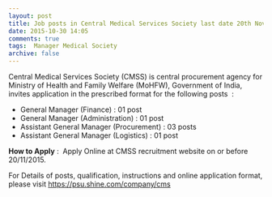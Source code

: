 ```yaml
---
layout: post
title: Job posts in Central Medical Services Society last date 20th Nov-2015   
date: 2015-10-30 14:05
comments: true
tags:  Manager Medical Society 
archive: false
---
```

Central Medical Services Society (CMSS) is central procurement agency for Ministry of Health and Family Welfare (MoHFW), Government of India, invites application in the prescribed format for the following posts  : 


- General Manager (Finance) : 01 post 
- General Manager (Administration) : 01 post 
- Assistant General Manager (Procurement) : 03 posts
- Assistant General Manager (Logistics) : 01 post

**How to Apply** :  Apply Online at CMSS recruitment website on or before 20/11/2015.

For Details of posts, qualification, instructions and online application format, please visit <https://psu.shine.com/company/cms>




